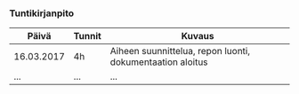 ### Tuntikirjanpito
Päivä | Tunnit | Kuvaus
--------------- | ----- | ------
16.03.2017 | 4h | Aiheen suunnittelua, repon luonti, dokumentaation aloitus
... | ... | ...
